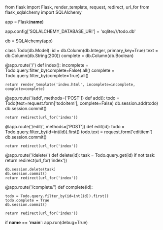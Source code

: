 from flask import Flask, render_template, request, redirect, url_for
from flask_sqlalchemy import SQLAlchemy 

app = Flask(__name__)

app.config['SQLALCHEMY_DATABASE_URI'] = 'sqlite:///todo.db'

db = SQLAlchemy(app)

class Todo(db.Model):
    id = db.Column(db.Integer, primary_key=True)
    text = db.Column(db.String(200))
    complete = db.Column(db.Boolean)

@app.route('/')
def index():
    incomplete = Todo.query.filter_by(complete=False).all()
    complete = Todo.query.filter_by(complete=True).all()

    return render_template('index.html', incomplete=incomplete, complete=complete)

@app.route('/add', methods=['POST'])
def add():
    todo = Todo(text=request.form['todoitem'], complete=False)
    db.session.add(todo)
    db.session.commit()

    return redirect(url_for('index'))

@app.route('/edit/<id>', methods=['POST'])
def edit(id):
    todo = Todo.query.filter_by(id=int(id)).first()
    todo.text = request.form['edititem']
    db.session.commit()
    
    return redirect(url_for('index'))
    

@app.route('/delete/<id>')
def delete(id):
    task = Todo.query.get(id)
    if not task:
        return redirect(url_for('index'))

    db.session.delete(task)
    db.session.commit()
    return redirect(url_for('index'))

@app.route('/complete/<id>')
def complete(id):

    todo = Todo.query.filter_by(id=int(id)).first()
    todo.complete = True
    db.session.commit()
    
    return redirect(url_for('index'))

if __name__ == '__main__':
    app.run(debug=True)
